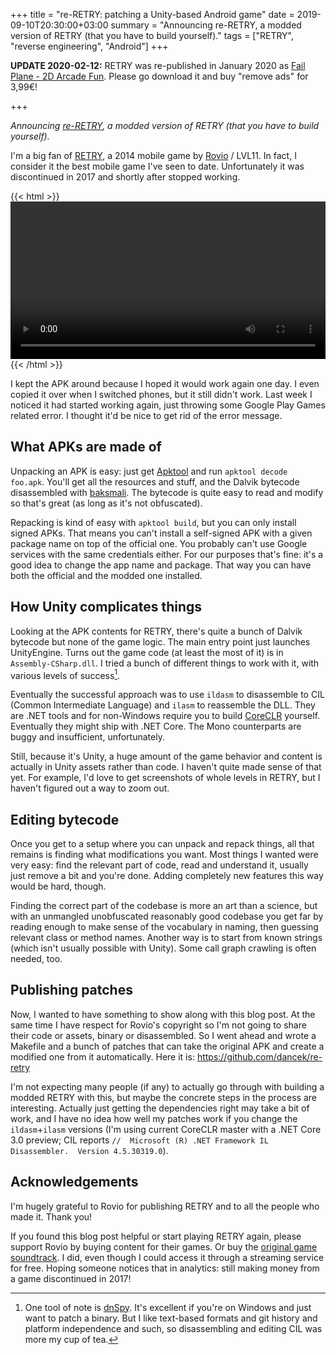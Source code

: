 +++
title = "re-RETRY: patching a Unity-based Android game"
date = 2019-09-10T20:30:00+03:00
summary = "Announcing re-RETRY, a modded version of RETRY (that you have to build yourself)."
tags = ["RETRY", "reverse engineering", "Android"]
+++

**UPDATE 2020-02-12:** RETRY was re-published in January 2020 as [
Fail Plane - 2D Arcade Fun](https://play.google.com/store/apps/details?id=com.darkmatter.retry). Please go download it and buy "remove ads" for 3,99€!

+++

*Announcing [re-RETRY](https://github.com/dancek/re-retry), a modded version of RETRY (that you have to build yourself).*

I'm a big fan of [RETRY](https://en.wikipedia.org/wiki/Retry), a 2014 mobile game by [Rovio](http://www.rovio.com/) / LVL11. In fact, I consider it the best mobile game I've seen to date. Unfortunately it was discontinued in 2017 and shortly after stopped working.

{{< html >}}
<video controls loop
  title="Playing RETRY, level B2: Impassable Ruins (almost passing the impassable section!)"
  width="560"
  height="320"
  src="retry.mp4"
  style="width: 100%; height: auto;"></video>
{{< /html >}}

I kept the APK around because I hoped it would work again one day. I even copied it over when I switched phones, but it still didn't work. Last week I noticed it had started working again, just throwing some Google Play Games related error. I thought it'd be nice to get rid of the error message.

## What APKs are made of

Unpacking an APK is easy: just get [Apktool](https://ibotpeaches.github.io/Apktool/) and run `apktool decode foo.apk`. You'll get all the resources and stuff, and the Dalvik bytecode disassembled with [baksmali](https://github.com/JesusFreke/smali). The bytecode is quite easy to read and modify so that's great (as long as it's not obfuscated).

Repacking is kind of easy with `apktool build`, but you can only install signed APKs. That means you can't install a self-signed APK with a given package name on top of the official one. You probably can't use Google services with the same credentials either. For our purposes that's fine: it's a good idea to change the app name and package. That way you can have both the official and the modded one installed.

## How Unity complicates things

Looking at the APK contents for RETRY, there's quite a bunch of Dalvik bytecode but none of the game logic. The main entry point just launches UnityEngine. Turns out the game code (at least the most of it) is in `Assembly-CSharp.dll`. I tried a bunch of different things to work with it, with various levels of success[^1].

Eventually the successful approach was to use `ildasm` to disassemble to CIL (Common Intermediate Language) and `ilasm` to reassemble the DLL. They are .NET tools and for non-Windows require you to build [CoreCLR](https://github.com/dotnet/coreclr) yourself. Eventually they might ship with .NET Core. The Mono counterparts are buggy and insufficient, unfortunately.

Still, because it's Unity, a huge amount of the game behavior and content is actually in Unity assets rather than code. I haven't quite made sense of that yet. For example, I'd love to get screenshots of whole levels in RETRY, but I haven't figured out a way to zoom out.

## Editing bytecode

Once you get to a setup where you can unpack and repack things, all that remains is finding what modifications you want. Most things I wanted were very easy: find the relevant part of code, read and understand it, usually just remove a bit and you're done. Adding completely new features this way would be hard, though.

Finding the correct part of the codebase is more an art than a science, but with an unmangled unobfuscated reasonably good codebase you get far by reading enough to make sense of the vocabulary in naming, then guessing relevant class or method names. Another way is to start from known strings (which isn't usually possible with Unity). Some call graph crawling is often needed, too.

## Publishing patches

Now, I wanted to have something to show along with this blog post. At the same time I have respect for Rovio's copyright so I'm not going to share their code or assets, binary or disassembled. So I went ahead and wrote a Makefile and a bunch of patches that can take the original APK and create a modified one from it automatically. Here it is: https://github.com/dancek/re-retry

I'm not expecting many people (if any) to actually go through with building a modded RETRY with this, but maybe the concrete steps in the process are interesting. Actually just getting the dependencies right may take a bit of work, and I have no idea how well my patches work if you change the `ildasm`+`ilasm` versions (I'm using current CoreCLR master with a .NET Core 3.0 preview; CIL reports `//  Microsoft (R) .NET Framework IL Disassembler.  Version 4.5.30319.0`).

## Acknowledgements

I'm hugely grateful to Rovio for publishing RETRY and to all the people who made it. Thank you!

If you found this blog post helpful or start playing RETRY again, please support Rovio by buying content for their games. Or buy the [original game soundtrack](https://play.google.com/store/music/album/Ted_Striker_Retry_Original_Game_Soundtrack?id=B4qslltpinblm5kfodujwhaatai). I did, even though I could access it through a streaming service for free. Hoping someone notices that in analytics: still making money from a game discontinued in 2017!

[^1]: One tool of note is [dnSpy](https://github.com/0xd4d/dnSpy). It's excellent if you're on Windows and just want to patch a binary. But I like text-based formats and git history and platform independence and such, so disassembling and editing CIL was more my cup of tea.
